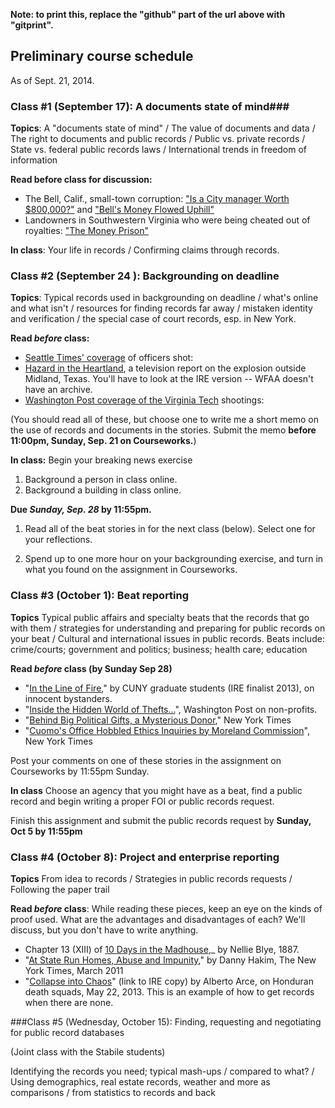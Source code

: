 **Note: to print this, replace the "github" part of the url above with "gitprint".**

## Preliminary course schedule

As of Sept. 21, 2014.  

### Class #1 (September 17): A documents state of mind###

**Topics**: A "documents state of mind" / The value of documents and data / The right to documents and public records / Public vs. private records /  State vs. federal public records laws / International trends in freedom of information

**Read before class for discussion:**

- The Bell, Calif., small-town corruption: ["Is a City manager Worth $800,000?"](http://www.pulitzer.org/archives/9203) and ["Bell's Money Flowed Uphill"](http://www.pulitzer.org/archives/9215)
- Landowners in Southwestern Virginia who were being cheated out of royalties: ["The Money Prison"](http://www.pulitzer.org/archives/8836)

**In class**: Your life in records / Confirming claims through records.

### Class #2 (September 24 ): Backgrounding on deadline ###

**Topics**: Typical records used in backgrounding on deadline / what's online and what isn't / resources for finding records far away / mistaken identity and verification / the special case of court records, esp. in New York.

**Read *before* class:**

- [Seattle Times' coverage](http://www.pulitzer.org/archives/8868) of officers shot: 
- [Hazard in the Heartland](http://ire.org/resource-center/stories/26249/), a television report on the explosion outside Midland, Texas. You'll have to look at the IRE version -- WFAA doesn't have an archive.
- [Washington Post coverage of the Virginia Tech]( http://www.pulitzer.org/2014\_breaking\_news\_reporting\_finalist\_2) shootings: 

(You should read all of these, but choose one to write me a short memo on the use of records and documents in the stories. Submit the memo **before 11:00pm, Sunday, Sep. 21 on Courseworks.**)

**In class:** Begin your breaking news exercise

1. Background a person in class online.  
2. Background a building in class online.

**Due *Sunday, Sep. 28* by 11:55pm.**

1. Read all of the beat stories in for the next class (below). Select one for your reflections. 

2. Spend up to one more hour on your backgrounding exercise, and turn in what you found on the assignment in Courseworks. 

### Class #3 (October 1): Beat reporting ###

**Topics** Typical public affairs and specialty beats that the records that go with them / strategies for understanding and preparing for public records on your beat / Cultural and international issues in public records. Beats include: crime/courts; government and politics; business; health care; education

**Read *before* class (by Sunday Sep 28)**

* "[In the Line of Fire](http://www.219mag.com/in-the-line-of-fire/)," by CUNY graduate students (IRE finalist 2013), on innocent bystanders.
* "[Inside the Hidden World of Thefts...](http://www.washingtonpost.com/investigations/inside-the-hidden-world-of-thefts-scams-and-phantom-purchases-at-the-nations-nonprofits/2013/10/26/825a82ca-0c26-11e3-9941-6711ed662e71_story.html)", Washington Post on non-profits. 
* "[Behind Big Political Gifts, a Mysterious Donor](http://www.nytimes.com/2012/07/28/nyregion/behind-big-political-gifts-a-mysterious-donor-from-queens.html?pagewanted=all)," New York Times
* "[Cuomo's Office Hobbled Ethics Inquiries by Moreland Commission](http://www.nytimes.com/2014/07/23/nyregion/governor-andrew-cuomo-and-the-short-life-of-the-moreland-commission.html)", New York Times

Post your comments on one of these stories in the assignment on Courseworks by 11:55pm Sunday. 

**In class** Choose an agency that you might have as a beat, find a public record and begin writing a proper FOI or public records request.

Finish this assignment and submit the public records request by **Sunday, Oct 5 by 11:55pm**

### Class #4 (October 8): Project and enterprise reporting 
**Topics** From idea to records / Strategies in public records requests / Following the paper trail 

**Read *before* class**: 
While reading these pieces, keep an eye on the kinds of proof used. What are the advantages and disadvantages of each? We'll discuss, but you don't have to write anything. 

- Chapter 13 (XIII) of [10 Days in the Madhouse](http://dlib.nyu.edu/undercover/sites/dlib.nyu.edu.undercover/files/documents/uploads/editors/Ten_Days_In_A_Madhouse_0.pdf),_ by Nellie Blye, 1887.
- "[At State Run Homes, Abuse and Impunity](http://www.nytimes.com/2011/03/13/nyregion/13homes.html)," by Danny Hakim, The New York Times, March 2011 
- "[Collapse into Chaos](http://ire.org/resource-center/stories/26389/download/?fileid=64653)" (link to IRE copy) by Alberto Arce, on Honduran death squads, May 22, 2013. This is an example of how to get records when there are none.
 
###Class #5 (Wednesday, October 15): Finding, requesting and negotiating for public record databases

(Joint class with the Stabile students)

Identifying the records you need; typical mash-ups / compared to what? / Using demographics, real estate records, weather and more as comparisons / from statistics to records and back

